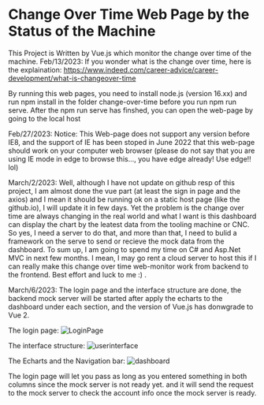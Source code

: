 # Change Over Time Web Page by the Status of the Machine
 This Project is Written by Vue.js which monitor the change over time of the machine. 
Feb/13/2023: If you wonder what is the change over time, here is the explaination: https://www.indeed.com/career-advice/career-development/what-is-changeover-time

By running this web pages, you need to install node.js (version 16.xx) and run npm install in the folder change-over-time before you run npm run serve.
After the npm run serve has finshed, you can open the web-page by going to the local host

Feb/27/2023: Notice: This Web-page does not support any version before IE8, and the support of IE has been stoped in June 2022 that this web-page should work on your computer web browser (please do not say that you are using IE mode in edge to browse this..., you have edge already! Use edge!! lol)

March/2/2023: Well, although I have not update on github resp of this project, I am almost done the vue part (at least the sign in page and the axios) and I mean it should be running ok on a static host page (like the github.io), I will update it in few days. Yet the problem is the change over time are always changing in the real world and what I want is this dashboard can display the chart by the leatest data from the tooling machine or CNC. So yes, I need a server to do that, and more than that, I need to bulid a framework on the serve to send or recieve the mock data from the dashboard. To sum up, I am going to spend my time on C# and Asp.Net MVC in next few months. I mean, I may go rent a cloud server to host this if I can really make this change over time web-monitor work from backend to the frontend. Best effort and luck to me :) .

March/6/2023: The login page and the interface structure are done, the backend mock server will be started after apply the echarts to the dashboard under each section, and the version of Vue.js has donwgrade to Vue 2.

The login page: 
![LoginPage](https://user-images.githubusercontent.com/98981724/223130403-369ecf68-edc0-4db9-bdff-24e46ed546de.png)


The interface structure: 
![userinterface](https://user-images.githubusercontent.com/98981724/223130018-d5be92e3-8d13-4188-a9ff-6667d73aeade.png)


The Echarts and the Navigation bar:
![dashboard ](https://user-images.githubusercontent.com/98981724/223130071-cb4683dc-f417-476c-af6a-7e6c303a2b76.png)

The login page will let you pass as long as you entered something in both columns since the mock server is not ready yet. and it will send the request to the mock server to check the account info once the mock server is ready.
